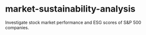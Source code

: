 # market-sustainability-analysis
Investigate stock market performance and ESG scores of S&amp;P 500 companies.
